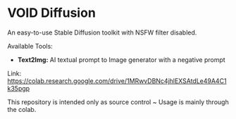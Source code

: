 # VOID Diffusion
An easy-to-use Stable Diffusion toolkit with NSFW filter disabled.

Available Tools:

- **Text2Img:** AI textual prompt to Image generator with a negative prompt

Link: https://colab.research.google.com/drive/1MRwvDBNc4jhlEXSAtdLe49A4C1k35pgp

This repository is intended only as source control ~ Usage is mainly through the colab.
